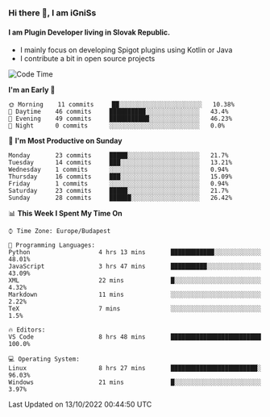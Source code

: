 ### Hi there 👋, I am iGniSs

#### I am Plugin Developer living in Slovak Republic.
- I mainly focus on developing Spigot plugins using Kotlin or Java
- I contribute a bit in open source projects

<!--START_SECTION:waka-->
![Code Time](http://img.shields.io/badge/Code%20Time-932%20hrs%2037%20mins-blue)

**I'm an Early 🐤** 

```text
🌞 Morning    11 commits     ██░░░░░░░░░░░░░░░░░░░░░░░   10.38% 
🌆 Daytime    46 commits     ██████████░░░░░░░░░░░░░░░   43.4% 
🌃 Evening    49 commits     ███████████░░░░░░░░░░░░░░   46.23% 
🌙 Night      0 commits      ░░░░░░░░░░░░░░░░░░░░░░░░░   0.0%

```
📅 **I'm Most Productive on Sunday** 

```text
Monday       23 commits     █████░░░░░░░░░░░░░░░░░░░░   21.7% 
Tuesday      14 commits     ███░░░░░░░░░░░░░░░░░░░░░░   13.21% 
Wednesday    1 commits      ░░░░░░░░░░░░░░░░░░░░░░░░░   0.94% 
Thursday     16 commits     ███░░░░░░░░░░░░░░░░░░░░░░   15.09% 
Friday       1 commits      ░░░░░░░░░░░░░░░░░░░░░░░░░   0.94% 
Saturday     23 commits     █████░░░░░░░░░░░░░░░░░░░░   21.7% 
Sunday       28 commits     ██████░░░░░░░░░░░░░░░░░░░   26.42%

```


📊 **This Week I Spent My Time On** 

```text
⌚︎ Time Zone: Europe/Budapest

💬 Programming Languages: 
Python                   4 hrs 13 mins       ████████████░░░░░░░░░░░░░   48.01% 
JavaScript               3 hrs 47 mins       ██████████░░░░░░░░░░░░░░░   43.09% 
XML                      22 mins             █░░░░░░░░░░░░░░░░░░░░░░░░   4.32% 
Markdown                 11 mins             ░░░░░░░░░░░░░░░░░░░░░░░░░   2.22% 
TeX                      7 mins              ░░░░░░░░░░░░░░░░░░░░░░░░░   1.5%

🔥 Editors: 
VS Code                  8 hrs 48 mins       █████████████████████████   100.0%

💻 Operating System: 
Linux                    8 hrs 27 mins       ████████████████████████░   96.03% 
Windows                  21 mins             █░░░░░░░░░░░░░░░░░░░░░░░░   3.97%

```


 Last Updated on 13/10/2022 00:44:50 UTC
<!--END_SECTION:waka-->